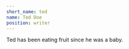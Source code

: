 ```yaml
---
short_name: ted
name: Ted Doe
position: writer
---
```


Ted has been eating fruit since he was a baby.